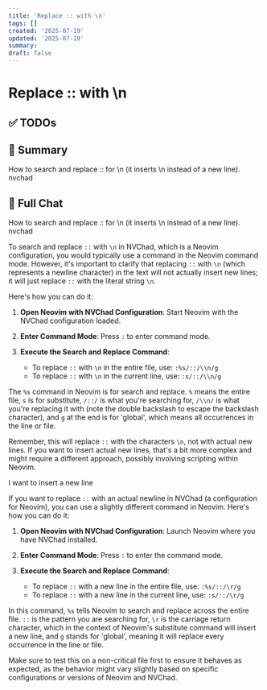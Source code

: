 ```yaml
---
title: 'Replace :: with \n'
tags: []
created: '2025-07-19'
updated: '2025-07-19'
summary:
draft: false
---
```


# Replace :: with \n

## ✅ TODOs


## 📌 Summary
How to search and replace :: for \n (it inserts \n instead of a new line). nvchad

## 🧠 Full Chat


How to search and replace :: for \n (it inserts \n instead of a new line). nvchad

To search and replace `::` with `\n` in NVChad, which is a Neovim configuration, you would typically use a command in the Neovim command mode. However, it's important to clarify that replacing `::` with `\n` (which represents a newline character) in the text will not actually insert new lines; it will just replace `::` with the literal string `\n`.

Here's how you can do it:

1. **Open Neovim with NVChad Configuration**: Start Neovim with the NVChad configuration loaded.

2. **Enter Command Mode**: Press `:` to enter command mode.

3. **Execute the Search and Replace Command**:
   - To replace `::` with `\n` in the entire file, use: `:%s/::/\\n/g`
   - To replace `::` with `\n` in the current line, use: `:s/::/\\n/g`

The `%s` command in Neovim is for search and replace. `%` means the entire file, `s` is for substitute, `/::/` is what you're searching for, `/\\n/` is what you're replacing it with (note the double backslash to escape the backslash character), and `g` at the end is for 'global', which means all occurrences in the line or file.

Remember, this will replace `::` with the characters `\n`, not with actual new lines. If you want to insert actual new lines, that's a bit more complex and might require a different approach, possibly involving scripting within Neovim.

I want to insert a new line

If you want to replace `::` with an actual newline in NVChad (a configuration for Neovim), you can use a slightly different command in Neovim. Here's how you can do it:

1. **Open Neovim with NVChad Configuration**: Launch Neovim where you have NVChad installed.

2. **Enter Command Mode**: Press `:` to enter the command mode.

3. **Execute the Search and Replace Command**:
   - To replace `::` with a new line in the entire file, use: `:%s/::/\r/g`
   - To replace `::` with a new line in the current line, use: `:s/::/\r/g`

In this command, `%s` tells Neovim to search and replace across the entire file. `::` is the pattern you are searching for, `\r` is the carriage return character, which in the context of Neovim's substitute command will insert a new line, and `g` stands for 'global', meaning it will replace every occurrence in the line or file.

Make sure to test this on a non-critical file first to ensure it behaves as expected, as the behavior might vary slightly based on specific configurations or versions of Neovim and NVChad.